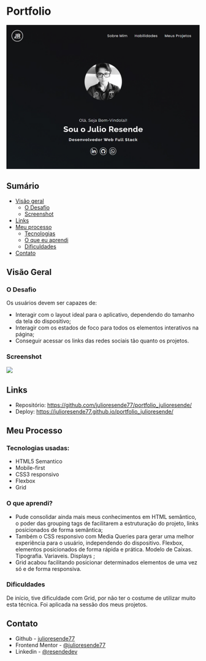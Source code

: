 # Portfolio

![](./src/design/preview-desktop.png)

## Sumário

- [Visão geral](#visão-geral)
  - [O Desafio](#o-desafio)
  - [Screenshot](#screenshot)
- [Links](#links)
- [Meu processo](#meu-processo)
  - [Tecnologias](#tecnologias-usadas)
  - [O que eu aprendi](#o-que-aprendi)
  - [Dificuldades](#dificuldades)
- [Contato](#contato)


## Visão Geral


### O Desafio

Os usuários devem ser capazes de:

- Interagir com o layout ideal para o aplicativo, dependendo do tamanho da tela do dispositivo;
- Interagir com os estados de foco para todos os elementos interativos na página;
- Conseguir acessar os links das redes sociais tão quanto os projetos.

### Screenshot

![](./src/design/pre-visualizacao-readme.gif)



## Links

- Repositório: https://github.com/julioresende77/portfolio_julioresende/
- Deploy: https://julioresende77.github.io/portfolio_julioresende/

## Meu Processo

### Tecnologias usadas:

- HTML5 Semantico
- Mobile-first
- CSS3 responsivo
- Flexbox
- Grid


### O que aprendi?

- Pude consolidar ainda mais meus conhecimentos em HTML semântico, o poder das grouping tags de facilitarem a estruturação do projeto, links posicionados de forma semântica; <br>
- Também o CSS responsivo com Media Queries para gerar uma melhor experiência para o usuário, independendo do dispositivo. Flexbox, elementos posicionados de forma rápida e prática. Modelo de Caixas. Tipografia. Variaveis. Displays ; <br>
- Grid acabou facilitando posicionar determinados elementos de uma vez só e de forma responsiva.

### Dificuldades

De início, tive dificuldade com  Grid, por não ter o costume de utilizar muito esta técnica. Foi aplicada na sessão dos meus projetos.

## Contato

- Github - [julioresende77](https://github.com/julioresende77)
- Frontend Mentor - [@julioresende77](https://www.frontendmentor.io/profile/julioresende77)
- Linkedin - [@resendedev](https://www.linkedin.com/in/resendedev/)

